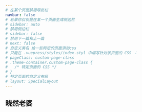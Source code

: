 ```yaml
---
# 在某个页面禁用导航栏
navbar: false
# 若果你仅仅是在某一个页面生成侧边栏
# sidebar: auto
# 禁用侧边栏
# sidebar: false
# 禁用下一篇和上一篇
# next: false
# 自定义类名 给一些特定的页面添加css
# 只能在 .vuepress/styles/index.styl 中编写针对该页面的 CSS ：
# pageClass: custom-page-class
# .theme-container.custom-page-class {
#   /* 特定页面的 CSS */
# }
# 特定页面的自定义布局
# layout: SpecialLayout
---
```

## 晓然老婆